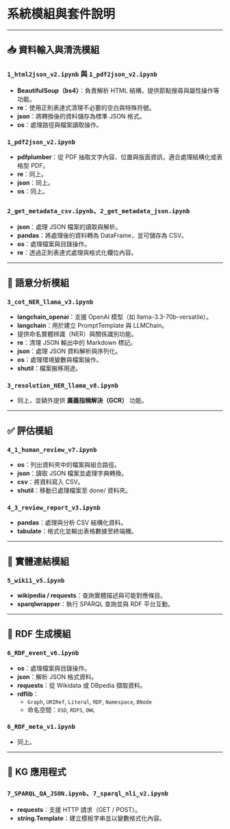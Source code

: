 # 系統模組與套件說明

---

## 📥 資料輸入與清洗模組

### `1_html2json_v2.ipynb` 與 `1_pdf2json_v2.ipynb`

- **BeautifulSoup（bs4）**：負責解析 HTML 結構，提供節點搜尋與屬性操作等功能。
- **re**：使用正則表達式清理不必要的空白與特殊符號。
- **json**：將轉換後的資料儲存為標準 JSON 格式。
- **os**：處理路徑與檔案讀取操作。

### `1_pdf2json_v2.ipynb`

- **pdfplumber**：從 PDF 抽取文字內容、位置與版面資訊，適合處理結構化或表格型 PDF。
- **re**：同上。
- **json**：同上。
- **os**：同上。

### `2_get_metadata_csv.ipynb`、`2_get_metadata_json.ipynb`

- **json**：處理 JSON 檔案的讀取與解析。
- **pandas**：將處理後的資料轉為 DataFrame，並可儲存為 CSV。
- **os**：處理檔案與目錄操作。
- **re**：透過正則表達式處理與格式化欄位內容。

---

## 🧠 語意分析模組

### `3_cot_NER_llama_v3.ipynb`

- **langchain_openai**：支援 OpenAI 模型（如 llama-3.3-70b-versatile）。
- **langchain**：用於建立 PromptTemplate 與 LLMChain。
- 提供命名實體辨識（NER）與關係識別功能。
- **re**：清理 JSON 輸出中的 Markdown 標記。
- **json**：處理 JSON 資料解析與序列化。
- **os**：處理環境變數與檔案操作。
- **shutil**：檔案搬移用途。

### `3_resolution_NER_llama_v8.ipynb`

- 同上，並額外提供 **廣義指稱解決（GCR）** 功能。

---

## ✅ 評估模組

### `4_1_human_review_v7.ipynb`

- **os**：列出資料夾中的檔案與組合路徑。
- **json**：讀取 JSON 檔案並處理字典轉換。
- **csv**：將資料寫入 CSV。
- **shutil**：移動已處理檔案至 done/ 資料夾。

### `4_3_review_report_v3.ipynb`

- **pandas**：處理與分析 CSV 結構化資料。
- **tabulate**：格式化並輸出表格數據至終端機。

---

## 🔗 實體連結模組

### `5_wiki1_v5.ipynb`

- **wikipedia / requests**：查詢實體描述與可能對應條目。
- **sparqlwrapper**：執行 SPARQL 查詢並與 RDF 平台互動。

---

## 📄 RDF 生成模組

### `6_RDF_event_v6.ipynb`

- **os**：處理檔案與目錄操作。
- **json**：解析 JSON 格式資料。
- **requests**：從 Wikidata 或 DBpedia 擷取資料。
- **rdflib**：
  - `Graph`, `URIRef`, `Literal`, `RDF`, `Namespace`, `BNode`
  - 命名空間：`XSD`, `RDFS`, `OWL`

### `6_RDF_meta_v1.ipynb`

- 同上。

---

## 💬 KG 應用程式

### `7_SPARQL_QA_JSON.ipynb`、`7_sparql_nli_v2.ipynb`

- **requests**：支援 HTTP 請求（GET / POST）。
- **string.Template**：建立模板字串並以變數格式化內容。
